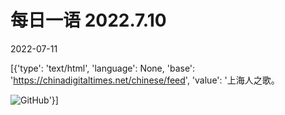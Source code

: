 # 每日一语 2022.7.10

2022-07-11

[{'type': 'text/html', 'language': None, 'base': 'https://chinadigitaltimes.net/chinese/feed', 'value': '上海人之歌。

![GitHub](https://chinadigitaltimes.net/chinese/files/2022/07/7.10.jpg)'}]